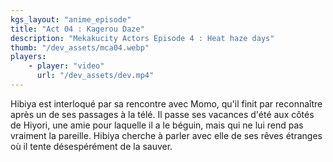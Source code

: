 ```yaml
---
kgs_layout: "anime_episode"
title: "Act 04 : Kagerou Daze"
description: "Mekakucity Actors Episode 4 : Heat haze days"
thumb: "/dev_assets/mca04.webp"
players:
    - player: "video"
      url: "/dev_assets/dev.mp4"
---
```


Hibiya est interloqué par sa rencontre avec Momo, qu'il finit par reconnaître après un de ses passages à la télé. Il passe ses vacances d'été aux côtés de Hiyori, une amie pour laquelle il a le béguin, mais qui ne lui rend pas vraiment la pareille. Hibiya cherche à parler avec elle de ses rêves étranges où il tente désespérément de la sauver. 

